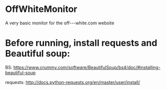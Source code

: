 # OffWhiteMonitor
A very basic monitor for the off---white.com website

# Before running, install requests and Beautiful soup:
  BS: https://www.crummy.com/software/BeautifulSoup/bs4/doc/#installing-beautiful-soup
  
  requests: http://docs.python-requests.org/en/master/user/install/
